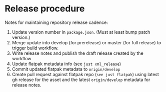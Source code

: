 # Release procedure

Notes for maintaining repository release cadence:

1. Update version number in `package.json`. (Must at least bump patch version.)
2. Merge update into develop (for prerelease) or master (for full release) to trigger build workflow.
3. Write release notes and publish the draft release created by the workflow
4. Update flatpak metadata info (see `just xml_release`)
5. Commit updated flatpak metadata to `origin/develop`
6. Create pull request against flatpak repo (`see just flatpak`) using latest gh release for the asset and the latest `origin/develop` metadata for release notes.
